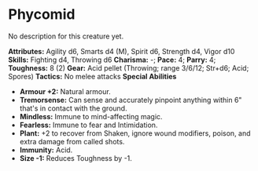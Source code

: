 # Phycomid

No description for this creature yet.

**Attributes:** Agility d6, Smarts d4 (M), Spirit d6, Strength d4, Vigor
d10
**Skills:** Fighting d4, Throwing d6
**Charisma:** -; **Pace:** 4; **Parry:** 4; **Toughness:** 8 (2)
**Gear:** Acid pellet (Throwing; range 3/6/12; Str+d6; Acid; Spores)
**Tactics:** No melee attacks
**Special Abilities**

- **Armour +2:** Natural armour.
- **Tremorsense:** Can sense and accurately pinpoint anything within 6"
that's in contact with the ground.
- **Mindless:** Immune to mind-affecting magic.
- **Fearless:** Immune to fear and Intimidation.
- **Plant:** +2 to recover from Shaken, ignore wound modifiers, poison,
and extra damage from called shots.
- **Immunity:** Acid.
- **Size -1:** Reduces Toughness by -1.
